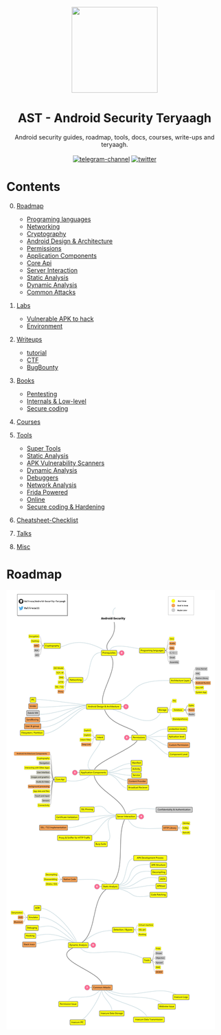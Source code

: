 
<p align="center">
  <img width="200" height="200" src="https://github.com/Ralireza/Android-Security-Teryaagh/blob/main/android-security-teryagh-logo.png">
</p>


<div align="center">
  
# AST - Android Security Teryaagh
  
</div>

<div  align="center">
  
Android security guides, roadmap, tools, docs, courses, write-ups and teryaagh. </br></br>
 [![telegram-channel](https://img.shields.io/badge/-Telegram-blue)](https://t.me/Andr0idS3c)   [![twitter](https://img.shields.io/badge/-Twitter-brightgreen)](https://twitter.com/Ralireza11)  

</div>




# Contents

0. [Roadmap](https://github.com/Ralireza/Android-Security-Teryaagh/tree/main/00-Roadmap)
    - [Programing languages](https://github.com/Ralireza/Android-Security-Teryaagh/tree/main/00-Roadmap#programing-languages)
    - [Networking](https://github.com/Ralireza/Android-Security-Teryaagh/tree/main/00-Roadmap#networking)
    - [Cryptography](https://github.com/Ralireza/Android-Security-Teryaagh/tree/main/00-Roadmap#cryptography)
    - [Android Design & Architecture](https://github.com/Ralireza/Android-Security-Teryaagh/tree/main/00-Roadmap#android-design--architecture)
    - [Permissions](https://github.com/Ralireza/Android-Security-Teryaagh/tree/main/00-Roadmap#permissions)
    - [Application Components](https://github.com/Ralireza/Android-Security-Teryaagh/tree/main/00-Roadmap#application-components)
    - [Core Api](https://github.com/Ralireza/Android-Security-Teryaagh/tree/main/00-Roadmap#core-api)
    - [Server Interaction](https://github.com/Ralireza/Android-Security-Teryaagh/tree/main/00-Roadmap#server-interaction)
    - [Static Analysis](https://github.com/Ralireza/Android-Security-Teryaagh/tree/main/00-Roadmap#static-analysis)
    - [Dynamic Analysis](https://github.com/Ralireza/Android-Security-Teryaagh/tree/main/00-Roadmap#dynamic-analysis)
    - [Common Attacks](https://github.com/Ralireza/Android-Security-Teryaagh/tree/main/00-Roadmap#common-attacks)

1. [Labs](https://github.com/Ralireza/Android-Security-Teryaagh/tree/main/01-Labs)
    - [Vulnerable APK to hack](https://github.com/Ralireza/Android-Security-Teryaagh/tree/main/01-Labs#vulnerable-apk-to-hack)
    - [Environment](https://github.com/Ralireza/Android-Security-Teryaagh/tree/main/01-Labs#environment)
3. [Writeups](https://github.com/Ralireza/Android-Security-Teryaagh/tree/main/02-Writeups)
    - [tutorial](https://github.com/Ralireza/Android-Security-Teryaagh/tree/main/02-Writeups#tutorial)
    - [CTF](https://github.com/Ralireza/Android-Security-Teryaagh/tree/main/02-Writeups#ctf)
    - [BugBounty](https://github.com/Ralireza/Android-Security-Teryaagh/tree/main/02-Writeups#bugbounty)
5. [Books](https://github.com/Ralireza/Android-Security-Teryaagh/tree/main/03-Books)
    - [Pentesting](https://github.com/Ralireza/Android-Security-Teryaagh/tree/main/03-Books#pentesting)
    - [Internals & Low-level](https://github.com/Ralireza/Android-Security-Teryaagh/tree/main/03-Books#internals--low-level)
    - [Secure coding](https://github.com/Ralireza/Android-Security-Teryaagh/tree/main/03-Books#secure-coding)
7. [Courses](https://github.com/Ralireza/Android-Security-Teryaagh/tree/main/04-Courses)
8. [Tools](https://github.com/Ralireza/Android-Security-Teryaagh/tree/main/05-Tools)
    - [Super Tools](https://github.com/Ralireza/Android-Security-Teryaagh/tree/main/05-Tools#super-tools)
    - [Static Analysis](https://github.com/Ralireza/Android-Security-Teryaagh/tree/main/05-Tools#static-analysis)
    - [APK Vulnerability Scanners](https://github.com/Ralireza/Android-Security-Teryaagh/tree/main/05-Tools#--apk-vulnerability-scanners)
    - [Dynamic Analysis](https://github.com/Ralireza/Android-Security-Teryaagh/tree/main/05-Tools#dynamic-analysis)
    - [Debuggers](https://github.com/Ralireza/Android-Security-Teryaagh/tree/main/05-Tools#--debuggers)
    - [Network Analysis](https://github.com/Ralireza/Android-Security-Teryaagh/tree/main/05-Tools#--network-analysis)
    - [Frida Powered](https://github.com/Ralireza/Android-Security-Teryaagh/tree/main/05-Tools#--frida-powered)
    - [Online](https://github.com/Ralireza/Android-Security-Teryaagh/tree/main/05-Tools#online)
    - [Secure coding & Hardening](https://github.com/Ralireza/Android-Security-Teryaagh/tree/main/05-Tools#secure-coding--hardening)
10. [Cheatsheet-Checklist](https://github.com/Ralireza/Android-Security-Teryaagh/tree/main/06-Cheatsheet%20%26%20Checklist)
11. [Talks](https://github.com/Ralireza/Android-Security-Teryaagh/tree/main/07-Talks)
12. [Misc](https://github.com/Ralireza/Android-Security-Teryaagh/tree/main/08-Misc)



# Roadmap
![Roadmap](./00-Roadmap/Android-Security-Roadmap.png)
